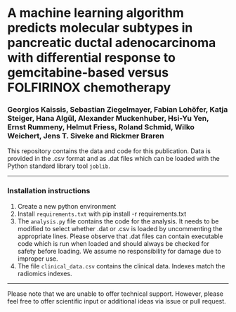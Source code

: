 # A machine learning algorithm predicts molecular subtypes in pancreatic ductal adenocarcinoma with differential response to gemcitabine-based versus FOLFIRINOX chemotherapy

### Georgios Kaissis, Sebastian Ziegelmayer, Fabian Lohöfer, Katja Steiger, Hana Algül, Alexander Muckenhuber, Hsi-Yu Yen, Ernst Rummeny, Helmut Friess, Roland Schmid, Wilko Weichert, Jens T. Siveke and Rickmer Braren

This repository contains the data and code for this publication. Data is provided in the .csv format and as .dat files which can be loaded with the Python standard library tool ```joblib```.

---
### Installation instructions

1. Create a new python environment
2. Install ```requirements.txt``` with pip install -r requirements.txt
3. The ```analysis.py``` file contains the code for the analysis. It needs to be modified to select whether .dat or .csv is loaded by uncommenting the appropriate lines. Please observe that .dat files can contain executable code which is run when loaded and should always be checked for safety before loading. We assume no responsibility for damage due to improper use.
4. The file ```clinical_data.csv``` contains the clinical data. Indexes match the radiomics indexes.

---
Please note that we are unable to offer technical support. However, please feel free to offer scientific input or additional ideas via issue or pull request.
